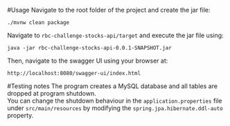 #Usage
Navigate to the root folder of the project and create the jar file:<br>

```
./mvnw clean package
```

Navigate to `rbc-challenge-stocks-api/target` and execute the jar file using: <br>

```
java -jar rbc-challenge-stocks-api-0.0.1-SNAPSHOT.jar
```

Then, navigate to the swagger UI using your browser at: <br>

```
http://localhost:8080/swagger-ui/index.html
```

#Testing notes
The program creates a MySQL database and all tables are dropped at program shutdown.<br>
You can change the shutdown behaviour in the `application.properties` file under `src/main/resources` by modifying the `spring.jpa.hibernate.ddl-auto` property.